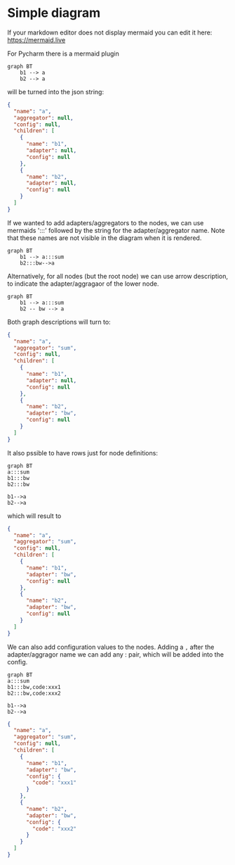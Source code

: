 # Simple diagram

If your markdown editor does not display mermaid you can edit it here:
https://mermaid.live

For Pycharm there is a mermaid plugin

```mermaid
graph BT
    b1 --> a
    b2 --> a

```

will be turned into the json string:

```json
{
  "name": "a",
  "aggregator": null,
  "config": null,
  "children": [
    {
      "name": "b1",
      "adapter": null,
      "config": null
    },
    {
      "name": "b2",
      "adapter": null,
      "config": null
    }
  ]
}
```

If we wanted to add adapters/aggregators to the nodes, we can use mermaids ':::' followed by the string
for the adapter/aggregator name. Note that these names are not visible in the diagram when it is rendered.

```mermaid
graph BT
    b1 --> a:::sum
    b2:::bw-->a

```

Alternatively, for all nodes (but the root node) we can use arrow description, 
to indicate the adapter/aggragaor of the
lower node.

```mermaid
graph BT
    b1 --> a:::sum
    b2 -- bw --> a

```
Both graph descriptions will turn to:

```json
{
  "name": "a",
  "aggregator": "sum",
  "config": null,
  "children": [
    {
      "name": "b1",
      "adapter": null,
      "config": null
    },
    {
      "name": "b2",
      "adapter": "bw",
      "config": null
    }
  ]
}
```

It also pssible to have rows just for node definitions:

```mermaid
graph BT
a:::sum
b1:::bw
b2:::bw

b1-->a
b2-->a
```

which will result to

```json
{
  "name": "a",
  "aggregator": "sum",
  "config": null,
  "children": [
    {
      "name": "b1",
      "adapter": "bw",
      "config": null
    },
    {
      "name": "b2",
      "adapter": "bw",
      "config": null
    }
  ]
}
```

We can also add configuration values to the nodes. Adding a `,` after the adapter/aggragor name
we can add any <key>:<value> pair, which will be added into the config.

```mermaid
graph BT
a:::sum
b1:::bw,code:xxx1
b2:::bw,code:xxx2

b1-->a
b2-->a
```

```json
{
  "name": "a",
  "aggregator": "sum",
  "config": null,
  "children": [
    {
      "name": "b1",
      "adapter": "bw",
      "config": {
        "code": "xxx1"
      }
    },
    {
      "name": "b2",
      "adapter": "bw",
      "config": {
        "code": "xxx2"
      }
    }
  ]
}

```